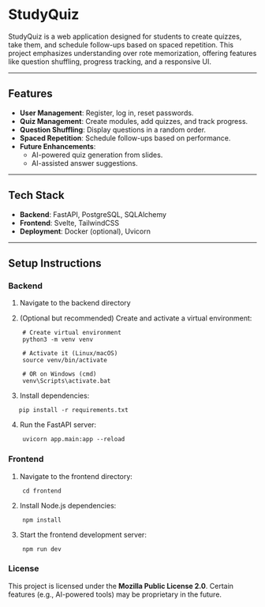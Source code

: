 # StudyQuiz

StudyQuiz is a web application designed for students to create quizzes, take them, and schedule follow-ups based on spaced repetition. This project emphasizes understanding over rote memorization, offering features like question shuffling, progress tracking, and a responsive UI.

---

## Features
- **User Management**: Register, log in, reset passwords.
- **Quiz Management**: Create modules, add quizzes, and track progress.
- **Question Shuffling**: Display questions in a random order.
- **Spaced Repetition**: Schedule follow-ups based on performance.
- **Future Enhancements**:
  - AI-powered quiz generation from slides.
  - AI-assisted answer suggestions.

---

## Tech Stack
- **Backend**: FastAPI, PostgreSQL, SQLAlchemy
- **Frontend**: Svelte, TailwindCSS
- **Deployment**: Docker (optional), Uvicorn

---

## Setup Instructions

### Backend
1. Navigate to the backend directory

2. (Optional but recommended) Create and activate a virtual environment:
```
    # Create virtual environment
    python3 -m venv venv

    # Activate it (Linux/macOS)
    source venv/bin/activate

    # OR on Windows (cmd)
    venv\Scripts\activate.bat
```

3. Install dependencies:
```
   pip install -r requirements.txt
```
4. Run the FastAPI server:
```
    uvicorn app.main:app --reload
```
### Frontend
1. Navigate to the frontend directory:
```
    cd frontend
```
2. Install Node.js dependencies:
```
    npm install
```
3. Start the frontend development server:
```
    npm run dev
```

### License
This project is licensed under the **Mozilla Public License 2.0**. Certain features (e.g., AI-powered tools) may be proprietary in the future.







